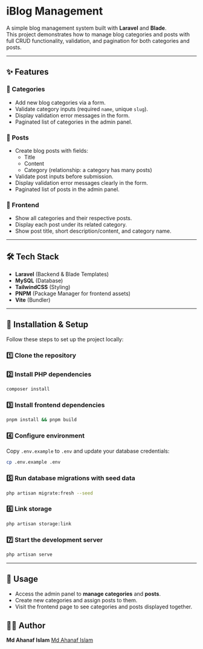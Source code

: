 # iBlog Management

A simple blog management system built with **Laravel** and **Blade**.  
This project demonstrates how to manage blog categories and posts with full CRUD functionality, validation, and pagination for both categories and posts.  

---

## ✨ Features

### 🔹 Categories
- Add new blog categories via a form.
- Validate category inputs (required `name`, unique `slug`).
- Display validation error messages in the form.
- Paginated list of categories in the admin panel.

### 🔹 Posts
- Create blog posts with fields:
  - Title
  - Content
  - Category (relationship: a category has many posts)
- Validate post inputs before submission.
- Display validation error messages clearly in the form.
- Paginated list of posts in the admin panel.

### 🔹 Frontend
- Show all categories and their respective posts.
- Display each post under its related category.
- Show post title, short description/content, and category name.

---

## 🛠️ Tech Stack
- **Laravel** (Backend & Blade Templates)
- **MySQL** (Database)
- **TailwindCSS** (Styling)
- **PNPM** (Package Manager for frontend assets)
- **Vite** (Bundler)

---

## 🚀 Installation & Setup

Follow these steps to set up the project locally:

### 1️⃣ Clone the repository

### 2️⃣ Install PHP dependencies

```bash
composer install
```

### 3️⃣ Install frontend dependencies

```bash
pnpm install && pnpm build
```

### 4️⃣ Configure environment

Copy `.env.example` to `.env` and update your database credentials:

```bash
cp .env.example .env
```

### 5️⃣ Run database migrations with seed data

```bash
php artisan migrate:fresh --seed
```

### 6️⃣ Link storage

```bash
php artisan storage:link
```

### 7️⃣ Start the development server

```bash
php artisan serve
```

---

## 📖 Usage

* Access the admin panel to **manage categories** and **posts**.
* Create new categories and assign posts to them.
* Visit the frontend page to see categories and posts displayed together.

## 👨‍💻 Author

**Md Ahanaf Islam**
[Md Ahanaf Islam](https://github.com/ahanafislam)
